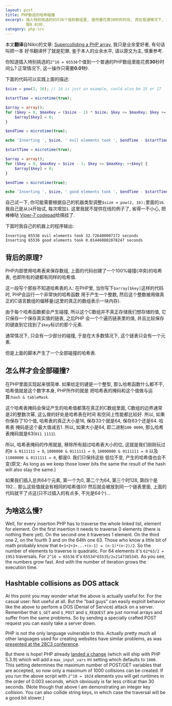 ```yaml
---
layout: post
title: PHP数组的哈希碰撞
excerpt: 插入特别挑选的65536个值到数组里, 居然要花费30秒的时间, 而在普通情况下, 这一操作只
         需0.01秒.
category: php-src
---
```

本文**翻译**自Nikic的文章: [Supercolliding a PHP array], 我只是业余爱好者, 有句话叫把一本
好书翻译怀了就是犯罪, 鉴于本人的业余水平, 请以原文为主, 慎重参考.

你知道插入特别挑选的`2^16 = 65536`个值到一个普通的PHP数组里能花费**30**秒时间么? 正常情况下,
这一操作只需要**0.01**秒.

下面的代码可以实践上面的描述:

```php
$size = pow(2, 16); // 16 is just an example, could also be 15 or 17

$startTime = microtime(true);

$array = array();
for ($key = 0, $maxKey = ($size - 1) * $size; $key <= $maxKey; $key += $size) {
    $array[$key] = 0;
}

$endTime = microtime(true);

echo 'Inserting ', $size, ' evil elements took ', $endTime - $startTime, ' seconds', "\n";

$startTime = microtime(true);

$array = array();
for ($key = 0, $maxKey = $size - 1; $key <= $maxKey; ++$key) {
    $array[$key] = 0;
}

$endTime = microtime(true);

echo 'Inserting ', $size, ' good elements took ', $endTime - $startTime, ' seconds', "\n";
```

自己试一下, 你可能需要根据自己的机器类型调整`$size = pow(2, 16);`里面的`16`. 我自己是从`14`开始试,
每次增加`1`. 这里我就不提供在线的例子了, 省得一不小心, 把棒棒哒
[Viper-7 codepad](http://codepad.viper-7.com/)给搞挂了.

下面时我自己的机器上的程序输出:

    Inserting 65536 evil elements took 32.726480007172 seconds
    Inserting 65536 good elements took 0.014460802078247 seconds

背后的原理?
-------------------

PHP内部使用哈希表来保存数组, 上面的代码创建了一个100%碰撞(冲突)的哈希表, 也即所有的键都有同样的哈希值.

这一段写个那些不知道哈希表的人: 在PHP里, 当你写下`$array[$key]`这样的代码时, PHP会运行一个非常快的哈希函数
用于产生一个整数, 然后这个整数被用做真正的C语言数组的偏移量(这里的真正的数组表示一块内存).

由于每个哈希函数都会产生碰撞, 所以这个C数组并不真正存储我们想存储的值, 它只保存一个保存真实值的链表, 之后PHP
会一个个遍历链表里的值, 并且比较保存的键直到它找到了`$key`标识的那个元素.

通常情况下, 只会有一少部分的碰撞, 于是在大多数情况下, 这个链表只会有一个元素.

但是上面的脚本产生了一个全部碰撞的哈希表.

怎么样才会全部碰撞?
-------------------

在PHP里面实现起来很简单. 如果给定的键是一个整型, 那么哈希函数什么都不干, 哈希值就是这个数字本身, PHP所作的就是
把哈希表的掩码和这个值做与运算:`hash & tableMask`.

这个哈希表掩码会保证产生的哈希值都落在真正的C数组里面, C数组的边界通常是2的整数次幂, 这么做的好处是哈希表在时间
和空间上性能都比较好. 所以, 如果你保存了10个值, 哈希表的真正大小是16, 保存33个就是64, 保存63个还是64. 哈希表
掩码是这个最大值减去1. 所以, 如果大小是64, 即二进制`100 0000`, 那么哈希表掩码就是63(`011 1111`).

所以, 哈希表掩码的作用就是, 移除所有超过哈希表大小的位, 这就是我们刚刚玩过的`0 & 0111111 = 0`,
`1000000 & 0111111 = 0`, `10000000 & 0111111 = 0` 以及 `11000000 & 0111111 = 0`, 都是0. 我们只保持这些
低位不变, 产生的哈希值也会不变(原文: As long as we keep those lower bits the same the result of the hash
will also stay the same.)

如果我们插入总共64个元素, 第一个为0, 第二个为64, 第三个时128, 第四个是192... 那么这些值就会有相同的哈希值(0)
然后就会被放到同一个链表里面, 上面的代码就干了点这(只不过插入的有点多, 不光是64个)...

为啥这么慢?
------------------------------

Well, for every insertion PHP has to traverse the whole linked list, element for element. On the
first insertion it needs to traverse 0 elements (there is nothing there yet). On the second one it
traverses 1 element. On the third one 2, on the fourth 3 and on the 64th one 63. Those who know
a little bit of math probably know that `0+1+2+3+...+(n-1) = (n-1)*(n-2)/2`. So the number of
elements to traverse is quadratic. For 64 elements it's `62*63/2 = 1953` traversals. For
`2^16 = 65536` it's `65534*65535/2=2147385345`. As you see, the numbers grow fast. And with the
number of iteration grows the execution time.

Hashtable collisions as DOS attack
----------------------------------

At this point you may wonder what the above is actually useful for. For the casual user: Not useful
at all. But the "bad guys" can easily exploit behavior like the above to perform a DOS (Denial of
Service) attack on a server. Remember that `$_GET` and `$_POST` and `$_REQUEST` are just normal
arrays and suffer from the same problems. So by sending a specially crafted POST request you can
easily take a server down.

PHP is not the only language vulnerable to this. Actually pretty much all other languages used for
creating websites have similar problems, as was [presented at the 28C3 conference][2].

But there is hope! PHP already [landed a change][3] (which will ship with PHP 5.3.9) which will add
a `max_input_vars` ini setting which defaults to `1000`. This setting determines the maximum number
of POST/GET variables that are accepted, so now only a maximum of 1000 collisions can be created. If
you run the above script with `2^10 = 1024` elements you will get runtimes in the order of 0.003
seconds, which obviously is far less critical than 30 seconds. (Note though that above I am
demonstrating an integer key collision. You can also collide string keys, in which case the
traversal will be a good bit slower.)


  [1]: http://www.nruns.com/_downloads/advisory28122011.pdf
  [2]: http://events.ccc.de/congress/2011/Fahrplan/events/4680.en.html
  [3]: http://svn.php.net/viewvc?view=revision&revision=321038
  [Supercolliding a PHP array]: http://nikic.github.io/2011/12/28/Supercolliding-a-PHP-array.html
